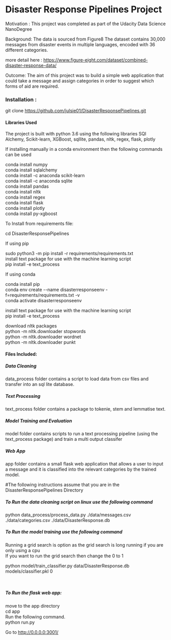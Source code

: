 # Disaster Response Pipelines Project

Motivation : This project was completed as part of the Udacity Data Science NanoDegree

Background: The data is sourced from Figure8
The dataset contains 30,000 messages from disaster events in multiple languages, encoded with 36 different categories. 

more detail here : https://www.figure-eight.com/dataset/combined-disaster-response-data/

Outcome: The aim of this project was to build a simple web application that could take a message and assign categories in order to suggest which forms of aid are required. 

<h3> Installation : </h3>

git clone https://github.com/julsie01/DisasterResponsePipelines.git

<h4> Libraries Used </h4>

The project is built with python 3.6 using the following libraries
SQl Alchemy, Scikit-learn, XGBoost, sqllite, pandas, nltk, regex, flask, plotly

If installing manually in a conda environment then the following commands can be used

conda install numpy <br>
conda install sqlalchemy <br>
conda install -c anaconda scikit-learn <br>
conda install -c anaconda sqlite <br>
conda install pandas <br>
conda install nltk <br>
conda install regex <br>
conda install flask <br>
conda install plotly <br>
conda install py-xgboost <br>

To Install from requirements file: <br>

cd DisasterResponsePipelines <br>

If using pip <br>

sudo python3 -m pip install -r requirements/requirements.txt <br>
install text package for use with the machine learning script <br>
pip install -e text_process

If using conda <br>

conda install pip <br>
conda env create --name disasterresponseenv -f=requirements/requirements.txt -v <br>
conda activate disasterresponseenv <br>

install text package for use with the machine learning script <br>
pip install -e text_process

download nltk packages <br>
python -m nltk.downloader stopwords <br>
python -m nltk.downloader wordnet <br>
python -m nltk.downloader punkt <br>


<H4> Files Included: </H4>

<H5>Data Cleaning</H5>

data_process folder contains a script to load data from csv files and transfer into an sql lite database.

<H5>Text Processing</H5>

text_process folder contains a package to tokenie, stem and lemmatise text.

<H5>Model Training and Evaluation</H5>

model folder contains scripts to run a text processing pipeline (using the text_process package) and train a multi output classifer

<H5>Web App</H5>

app folder contains a small flask web application that allows a user to input a message and it is classified into the relevant categories by the trained model.  

#The following instructions assume that you are in the DisasterResponsePipelines Directory

<h5> To Run the data cleaning script on linux use the following command </h5>
python data_process/process_data.py ./data/messages.csv ./data/categories.csv ./data/DisasterResponse.db

<H5> To Run the model training use the following command <br> </h5>
Running a grid search is option as the grid search is long running if you are only using a cpu <br>
If you want to run the grid search then change the 0 to 1 <br>

python model/train_classifier.py data/DisasterResponse.db models/classifier.pkl 0

<br>
<h5>To Run the flask web app: <br></h5>
move to the app directory <br>
     cd app     <br>
Run the following command. <br>
    python run.py <br>

Go to http://0.0.0.0:3001/ <br>
